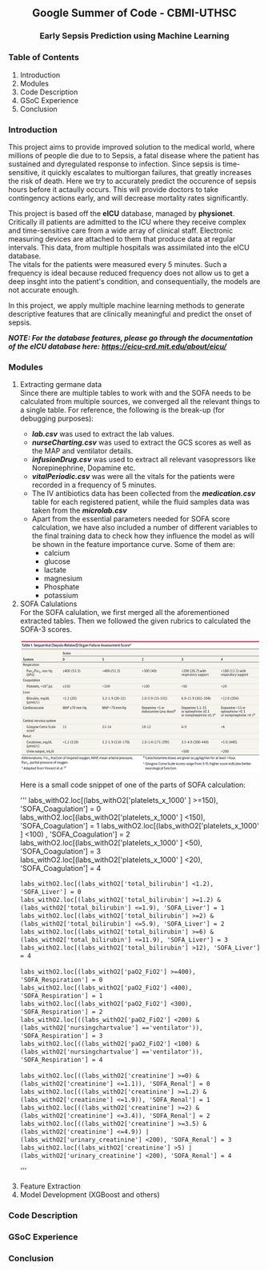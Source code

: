 <center><h2>Google Summer of Code - CBMI-UTHSC</h2></center>
<center><h3>Early Sepsis Prediction using Machine Learning</h3></center>
<h3>Table of Contents</h3>
<ol>
    <li>Introduction</li>
    <li>Modules</li>
    <li>Code Description</li>
    <li>GSoC Experience</li>
    <li>Conclusion</li>
</ol>

<h3>Introduction</h3>
<p>
This project aims to provide improved solution to the medical world, where millions of people die due to to Sepsis, a fatal disease where the patient has sustained and dyregulated response to infection. Since sepsis is time-sensitive, it quickly escalates to multiorgan failures, that greatly increases the risk of death. Here we try to accurately predict the occurence of sepsis hours before it actaully occurs. This will provide doctors to take contingency actions early, and will decrease mortality rates significantly.<br>

This project is based off the <b>eICU</b> database, managed by <b>physionet</b>. Critically ill patients are admitted to the ICU where they receive complex and time-sensitive care from a wide array of clinical staff. Electronic measuring devices are attached to them that produce data at regular intervals. This data, from multiple hospitals was assimilated into the eICU database.<br>
The vitals for the patients were measured every 5 minutes. Such a frequency is ideal because reduced frequency does not allow us to get a deep insght into the patient's condition, and consequentially, the models are not accurate enough.<br>

In this project, we apply multiple machine learning methods to generate descriptive features that are clinically meaningful and predict the onset of sepsis.
</p>

<i><b>NOTE: For the database features, please go through the documentation of the eICU database here: https://eicu-crd.mit.edu/about/eicu/</b></i>

<h3>Modules</h3>

<ol>
<li>Extracting germane data</li>
Since there are multiple tables to work with and the SOFA needs to be calculated from multiple sources, we converged all the relevant things to a single table. For reference, the following is the break-up (for debugging purposes):<br>

<ul>
    <li><b><i>lab.csv</i></b> was used to extract the lab values.</li>
    <li><b><i>nurseCharting.csv</i></b> was used to extract the GCS scores as well as the MAP and ventilator details.</li>
    <li><b><i>infusionDrug.csv</b></i> was used to extract all relevant vasopressors like Norepinephrine, Dopamine etc. </li>
    <li><b><i>vitalPeriodic.csv</i></b> was were all the vitals for the patients were recorded in a frequency of 5 minutes. </li>
    <li>The IV antibiotics data has been collected from the <b><i>medication.csv</i></b> table for each registered patient, while the fluid samples data was taken from the <b><i>microlab.csv</i></b></li>
    <li>Apart from the essential parameters needed for SOFA score calculation, we have also included a number of different variables to the final training data to check how they influence the model as will be shown in the feature importance curve. Some of them are:
    <ul>
    <li>calcium</li>
    <li>glucose</li>
    <li>lactate</li>
    <li>magnesium</li>
    <li>Phosphate</li>
    <li>potassium</li>
    </ul>
    </li>
</ul>

<li>SOFA Calulations</li>
For the SOFA calulation, we first merged all the aforementioned extracted tables. Then we followed the given rubrics to calculated the SOFA-3 scores.

![sofa calculation table](SOFA_CALC.png)

Here is a small code snippet of one of the parts of SOFA calculation:

'''
    labs_withO2.loc[(labs_withO2['platelets_x_1000' ] >=150), 'SOFA_Coagulation'] = 0
    labs_withO2.loc[(labs_withO2['platelets_x_1000' ] <150), 'SOFA_Coagulation'] = 1
    labs_withO2.loc[(labs_withO2['platelets_x_1000' ] <100) , 'SOFA_Coagulation'] = 2
    labs_withO2.loc[(labs_withO2['platelets_x_1000' ] <50), 'SOFA_Coagulation'] = 3
    labs_withO2.loc[(labs_withO2['platelets_x_1000' ] <20), 'SOFA_Coagulation'] = 4

    labs_withO2.loc[(labs_withO2['total_bilirubin'] <1.2), 'SOFA_Liver'] = 0
    labs_withO2.loc[(labs_withO2['total_bilirubin'] >=1.2) & (labs_withO2['total_bilirubin'] <=1.9), 'SOFA_Liver'] = 1
    labs_withO2.loc[(labs_withO2['total_bilirubin'] >=2) & (labs_withO2['total_bilirubin'] <=5.9), 'SOFA_Liver'] = 2
    labs_withO2.loc[(labs_withO2['total_bilirubin'] >=6) & (labs_withO2['total_bilirubin'] <=11.9), 'SOFA_Liver'] = 3
    labs_withO2.loc[(labs_withO2['total_bilirubin'] >12), 'SOFA_Liver'] = 4

    labs_withO2.loc[(labs_withO2['paO2_FiO2'] >=400), 'SOFA_Respiration'] = 0
    labs_withO2.loc[(labs_withO2['paO2_FiO2'] <400), 'SOFA_Respiration'] = 1
    labs_withO2.loc[(labs_withO2['paO2_FiO2'] <300), 'SOFA_Respiration'] = 2
    labs_withO2.loc[((labs_withO2['paO2_FiO2'] <200) & (labs_withO2['nursingchartvalue'] =='ventilator')), 'SOFA_Respiration'] = 3
    labs_withO2.loc[((labs_withO2['paO2_FiO2'] <100) & (labs_withO2['nursingchartvalue'] =='ventilator')), 'SOFA_Respiration'] = 4

    labs_withO2.loc[((labs_withO2['creatinine'] >=0) & (labs_withO2['creatinine'] <=1.1)), 'SOFA_Renal'] = 0
    labs_withO2.loc[((labs_withO2['creatinine'] >=1.2) & (labs_withO2['creatinine'] <=1.9)), 'SOFA_Renal'] = 1
    labs_withO2.loc[((labs_withO2['creatinine'] >=2) & (labs_withO2['creatinine'] <=3.4)), 'SOFA_Renal'] = 2
    labs_withO2.loc[((labs_withO2['creatinine'] >=3.5) & (labs_withO2['creatinine'] <=4.9)) | (labs_withO2['urinary_creatinine'] <200), 'SOFA_Renal'] = 3
    labs_withO2.loc[(labs_withO2['creatinine'] >5) | (labs_withO2['urinary_creatinine'] <200), 'SOFA_Renal'] = 4
'''

<li>Feature Extraction</li>

<li>Model Development (XGBoost and others)</li>

</ol>
<h3>Code Description</h3>

<h3>GSoC Experience</h3>

<h3>Conclusion</h3>
